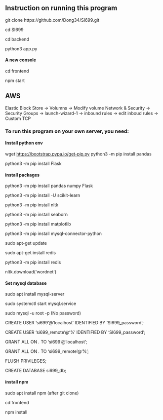 <h2> Instruction on running this program </h2>
git clone https://github.com/Dong34/SI699.git

cd SI699

cd backend

python3 app.py

<h4> A new console </h4>

cd frontend

npm start

<h2>AWS</h2>
Elastic Block Store -> Volumns -> Modify volume
Network & Security -> Security Groups -> launch-wizard-1 -> inbound rules -> edit inboud rules -> Custom TCP


<h3> To run this program on your own server, you need: </h3>

<h4>Install python env</h4>

wget https://bootstrap.pypa.io/get-pip.py
python3 -m pip install pandas

python3 -m pip install Flask

<h4>install packages</h4>
python3 -m pip install pandas numpy Flask 

python3 -m pip install -U scikit-learn

python3 -m pip install nltk

python3 -m pip install seaborn

python3 -m pip install matplotlib

python3 -m pip install mysql-connector-python 

sudo apt-get update

sudo apt-get install redis

python3 -m pip install redis

nltk.download('wordnet')

<h4>Set mysql database</h4>
sudo apt install mysql-server

sudo systemctl start mysql.service

sudo mysql -u root -p (No password)

CREATE USER ‘si699’@‘localhost’ IDENTIFIED BY ‘SI699_password’;

CREATE USER ‘si699_remote’@‘%’ IDENTIFIED BY ‘SI699_password’;

GRANT ALL ON *.* TO ‘si699’@‘localhost’;

GRANT ALL ON *.* TO ‘si699_remote’@‘%’;

FLUSH PRIVILEGES;

CREATE DATABASE si699_db;

<h4>install npm</h4>
sudo apt install npm
(after git clone)

cd frontend

npm install

